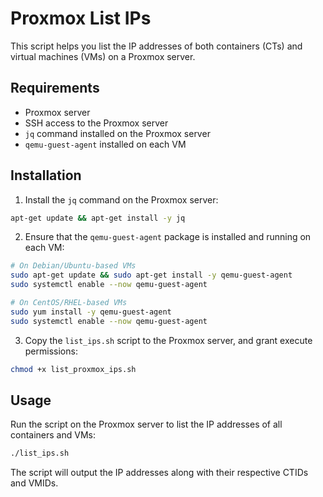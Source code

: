 # Proxmox List IPs

This script helps you list the IP addresses of both containers (CTs) and virtual machines (VMs) on a Proxmox server.

## Requirements

- Proxmox server
- SSH access to the Proxmox server
- `jq` command installed on the Proxmox server
- `qemu-guest-agent` installed on each VM

## Installation

1. Install the `jq` command on the Proxmox server:

```bash
apt-get update && apt-get install -y jq
```

2. Ensure that the `qemu-guest-agent` package is installed and running on each VM:

```bash
# On Debian/Ubuntu-based VMs
sudo apt-get update && sudo apt-get install -y qemu-guest-agent
sudo systemctl enable --now qemu-guest-agent

# On CentOS/RHEL-based VMs
sudo yum install -y qemu-guest-agent
sudo systemctl enable --now qemu-guest-agent
```

3. Copy the `list_ips.sh` script to the Proxmox server, and grant execute permissions:

```bash
chmod +x list_proxmox_ips.sh
```

## Usage

Run the script on the Proxmox server to list the IP addresses of all containers and VMs:

```bash
./list_ips.sh
```

The script will output the IP addresses along with their respective CTIDs and VMIDs.

